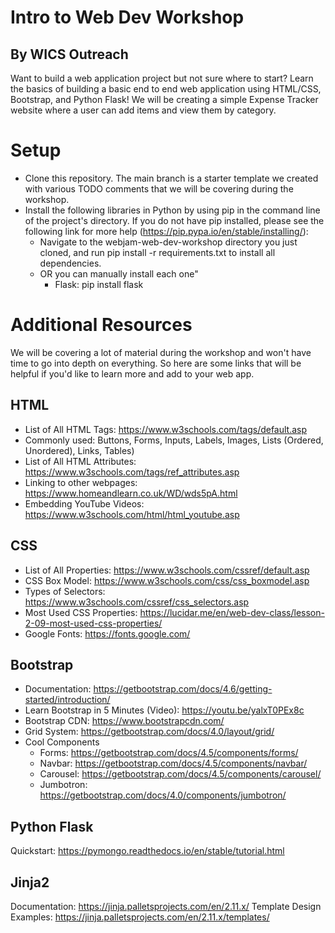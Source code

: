 # Intro to Web Dev Workshop

## By WICS Outreach

Want to build a web application project but not sure where to start?
Learn the basics of building a basic end to end web application using HTML/CSS, Bootstrap, and Python Flask! We will be creating a simple Expense Tracker website where a user can add items and view them by category.

# Setup

* Clone this repository. The main branch is a starter template we created with various TODO comments that we will be covering during the workshop.
* Install the following libraries in Python by using pip in the command line of the project's directory. If you do not have pip installed, please see the following link for more help (https://pip.pypa.io/en/stable/installing/):
  * Navigate to the webjam-web-dev-workshop directory you just cloned, and run pip install -r requirements.txt to install all dependencies.
  * OR you can manually install each one"
    * Flask: pip install flask

# Additional Resources

We will be covering a lot of material during the workshop and won't have time to go into depth on everything. So here are some links that will be helpful if you'd like to learn more and add to your web app.

## HTML
* List of All HTML Tags: https://www.w3schools.com/tags/default.asp
* Commonly used: Buttons, Forms, Inputs, Labels, Images, Lists (Ordered, Unordered), Links, Tables)
* List of All HTML Attributes: https://www.w3schools.com/tags/ref_attributes.asp
* Linking to other webpages: https://www.homeandlearn.co.uk/WD/wds5pA.html
* Embedding YouTube Videos: https://www.w3schools.com/html/html_youtube.asp

## CSS
* List of All Properties: https://www.w3schools.com/cssref/default.asp
* CSS Box Model: https://www.w3schools.com/css/css_boxmodel.asp
* Types of Selectors: https://www.w3schools.com/cssref/css_selectors.asp
* Most Used CSS Properties: https://lucidar.me/en/web-dev-class/lesson-2-09-most-used-css-properties/
* Google Fonts: https://fonts.google.com/

## Bootstrap
* Documentation: https://getbootstrap.com/docs/4.6/getting-started/introduction/
* Learn Bootstrap in 5 Minutes (Video): https://youtu.be/yalxT0PEx8c
* Bootstrap CDN: https://www.bootstrapcdn.com/
* Grid System: https://getbootstrap.com/docs/4.0/layout/grid/
* Cool Components
  * Forms: https://getbootstrap.com/docs/4.5/components/forms/
  * Navbar: https://getbootstrap.com/docs/4.5/components/navbar/
  * Carousel: https://getbootstrap.com/docs/4.5/components/carousel/
  * Jumbotron: https://getbootstrap.com/docs/4.0/components/jumbotron/

## Python Flask
Quickstart: https://pymongo.readthedocs.io/en/stable/tutorial.html

## Jinja2
Documentation: https://jinja.palletsprojects.com/en/2.11.x/ Template Design Examples: https://jinja.palletsprojects.com/en/2.11.x/templates/
